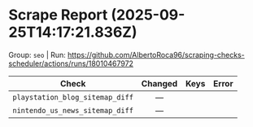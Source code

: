 # Scrape Report (2025-09-25T14:17:21.836Z)

Group: `seo`  |  Run: https://github.com/AlbertoRoca96/scraping-checks-scheduler/actions/runs/18010467972

| Check | Changed | Keys | Error |
|---|:---:|:--|:--|
| `playstation_blog_sitemap_diff` | — |  |  |
| `nintendo_us_news_sitemap_diff` | — |  |  |
